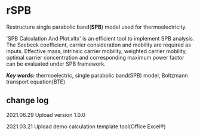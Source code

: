 # rSPB
Restructure single parabolic band(**SPB**) model used for thermoelectricity. 

'SPB Calculation And Plot.xltx' is an efficient tool to implement SPB analysis. The Seebeck coefficient, 
carrier consideration and mobility are required as inputs. Effective mass, intrinsic carrier mobility, 
weighted carrier mobility, optimal carrier concentration and corresponding maximum power factor can be 
evaluated under SPB framework.


***Key words:***  thermoelectric, single parabolic band(SPB) model, Boltzmann transport equation(BTE)

## change log
2021.06.29  Upload version 1.0.0

2021.03.21  Upload demo calculation template tool(Office Excel®)
